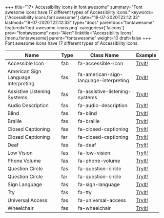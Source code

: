 +++
title="17+ Accessibility icons in font awesome"
summary="Font awesome icons have 17 different types of Accessibility icons."
keywords=["Accessibility icons,font awesome"]
date="19-07-2020T22:12:33"
lastmod="19-07-2020T22:12:33"
type="docs"
parentdoc="fontawesome"
featured='font-awesome-icons.png'
categories=['faicons']
prev="fontawesome"
next="Alert"
linktitle="Accessibility Icons"
[menu.fontawesome]
parent="fontawesome"
weight=10
draft=false
+++
Font awesome icons have 17 different types of Accessibility icons.<div class='table-responsive'><table class='table'><thead><tr><th>Name</th><th>Type</th><th>Class Name</th><th>Example</th></tr></thead><tbody><tr><td><i class="fab fa-accessible-icon"></i>Accessible Icon</td><td>fab</td><td>fa-accessible-icon</td><td><a href='https://www.angularjswiki.com/fontawesome/fa-accessible-icon/' target='_blank'>TryIt!</a></td></tr><tr><td><i class="fas fa-american-sign-language-interpreting"></i>American Sign Language Interpreting</td><td>fas</td><td>fa-american-sign-language-interpreting</td><td><a href='https://www.angularjswiki.com/fontawesome/fa-american-sign-language-interpreting/' target='_blank'>TryIt!</a></td></tr><tr><td><i class="fas fa-assistive-listening-systems"></i>Assistive Listening Systems</td><td>fas</td><td>fa-assistive-listening-systems</td><td><a href='https://www.angularjswiki.com/fontawesome/fa-assistive-listening-systems/' target='_blank'>TryIt!</a></td></tr><tr><td><i class="fas fa-audio-description"></i>Audio Description</td><td>fas</td><td>fa-audio-description</td><td><a href='https://www.angularjswiki.com/fontawesome/fa-audio-description/' target='_blank'>TryIt!</a></td></tr><tr><td><i class="fas fa-blind"></i>Blind</td><td>fas</td><td>fa-blind</td><td><a href='https://www.angularjswiki.com/fontawesome/fa-blind/' target='_blank'>TryIt!</a></td></tr><tr><td><i class="fas fa-braille"></i>Braille</td><td>fas</td><td>fa-braille</td><td><a href='https://www.angularjswiki.com/fontawesome/fa-braille/' target='_blank'>TryIt!</a></td></tr><tr><td><i class="fas fa-closed-captioning"></i>Closed Captioning</td><td>fas</td><td>fa-closed-captioning</td><td><a href='https://www.angularjswiki.com/fontawesome/fa-closed-captioning/' target='_blank'>TryIt!</a></td></tr><tr><td><i class="far fa-closed-captioning"></i>Closed Captioning</td><td>far</td><td>fa-closed-captioning</td><td><a href='https://www.angularjswiki.com/fontawesome/fa-closed-captioning/' target='_blank'>TryIt!</a></td></tr><tr><td><i class="fas fa-deaf"></i>Deaf</td><td>fas</td><td>fa-deaf</td><td><a href='https://www.angularjswiki.com/fontawesome/fa-deaf/' target='_blank'>TryIt!</a></td></tr><tr><td><i class="fas fa-low-vision"></i>Low Vision</td><td>fas</td><td>fa-low-vision</td><td><a href='https://www.angularjswiki.com/fontawesome/fa-low-vision/' target='_blank'>TryIt!</a></td></tr><tr><td><i class="fas fa-phone-volume"></i>Phone Volume</td><td>fas</td><td>fa-phone-volume</td><td><a href='https://www.angularjswiki.com/fontawesome/fa-phone-volume/' target='_blank'>TryIt!</a></td></tr><tr><td><i class="fas fa-question-circle"></i>Question Circle</td><td>fas</td><td>fa-question-circle</td><td><a href='https://www.angularjswiki.com/fontawesome/fa-question-circle/' target='_blank'>TryIt!</a></td></tr><tr><td><i class="far fa-question-circle"></i>Question Circle</td><td>far</td><td>fa-question-circle</td><td><a href='https://www.angularjswiki.com/fontawesome/fa-question-circle/' target='_blank'>TryIt!</a></td></tr><tr><td><i class="fas fa-sign-language"></i>Sign Language</td><td>fas</td><td>fa-sign-language</td><td><a href='https://www.angularjswiki.com/fontawesome/fa-sign-language/' target='_blank'>TryIt!</a></td></tr><tr><td><i class="fas fa-tty"></i>Tty</td><td>fas</td><td>fa-tty</td><td><a href='https://www.angularjswiki.com/fontawesome/fa-tty/' target='_blank'>TryIt!</a></td></tr><tr><td><i class="fas fa-universal-access"></i>Universal Access</td><td>fas</td><td>fa-universal-access</td><td><a href='https://www.angularjswiki.com/fontawesome/fa-universal-access/' target='_blank'>TryIt!</a></td></tr><tr><td><i class="fas fa-wheelchair"></i>Wheelchair</td><td>fas</td><td>fa-wheelchair</td><td><a href='https://www.angularjswiki.com/fontawesome/fa-wheelchair/' target='_blank'>TryIt!</a></td></tr></tbody></table></div>
